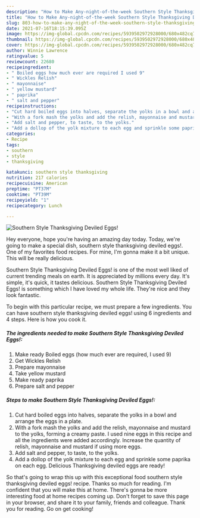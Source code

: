 ```yaml
---
description: "How to Make Any-night-of-the-week Southern Style Thanksgiving Deviled Eggs!"
title: "How to Make Any-night-of-the-week Southern Style Thanksgiving Deviled Eggs!"
slug: 803-how-to-make-any-night-of-the-week-southern-style-thanksgiving-deviled-eggs
date: 2021-07-16T18:15:39.095Z
image: https://img-global.cpcdn.com/recipes/5939502972928000/680x482cq70/southern-style-thanksgiving-deviled-eggs-recipe-main-photo.jpg
thumbnail: https://img-global.cpcdn.com/recipes/5939502972928000/680x482cq70/southern-style-thanksgiving-deviled-eggs-recipe-main-photo.jpg
cover: https://img-global.cpcdn.com/recipes/5939502972928000/680x482cq70/southern-style-thanksgiving-deviled-eggs-recipe-main-photo.jpg
author: Winnie Lawrence
ratingvalue: 5
reviewcount: 22680
recipeingredient:
- " Boiled eggs how much ever are required I used 9"
- " Wickles Relish"
- " mayonnaise"
- " yellow mustard"
- " paprika"
- " salt and pepper"
recipeinstructions:
- "Cut hard boiled eggs into halves, separate the yolks in a bowl and arrange the eggs in a plate."
- "With a fork mash the yolks and add the relish, mayonnaise and mustard to the yolks, forming a creamy paste. I used nine eggs in this recipe and all the ingredients were added accordingly. Increase the quantity of relish, mayonnaise and mustard if using more eggs."
- "Add salt and pepper, to taste, to the yolks."
- "Add a dollop of the yolk mixture to each egg and sprinkle some paprika on each egg. Delicious Thanksgiving deviled eggs are ready!"
categories:
- Recipe
tags:
- southern
- style
- thanksgiving

katakunci: southern style thanksgiving 
nutrition: 217 calories
recipecuisine: American
preptime: "PT37M"
cooktime: "PT39M"
recipeyield: "1"
recipecategory: Lunch

---
```



![Southern Style Thanksgiving Deviled Eggs!](https://img-global.cpcdn.com/recipes/5939502972928000/680x482cq70/southern-style-thanksgiving-deviled-eggs-recipe-main-photo.jpg)

Hey everyone, hope you're having an amazing day today. Today, we're going to make a special dish, southern style thanksgiving deviled eggs!. One of my favorites food recipes. For mine, I'm gonna make it a bit unique. This will be really delicious.



Southern Style Thanksgiving Deviled Eggs! is one of the most well liked of current trending meals on earth. It is appreciated by millions every day. It's simple, it's quick, it tastes delicious. Southern Style Thanksgiving Deviled Eggs! is something which I have loved my whole life. They're nice and they look fantastic.


To begin with this particular recipe, we must prepare a few ingredients. You can have southern style thanksgiving deviled eggs! using 6 ingredients and 4 steps. Here is how you cook it.

<!--inarticleads1-->

##### The ingredients needed to make Southern Style Thanksgiving Deviled Eggs!:

1. Make ready  Boiled eggs (how much ever are required, I used 9)
1. Get  Wickles Relish
1. Prepare  mayonnaise
1. Take  yellow mustard
1. Make ready  paprika
1. Prepare  salt and pepper




<!--inarticleads2-->

##### Steps to make Southern Style Thanksgiving Deviled Eggs!:

1. Cut hard boiled eggs into halves, separate the yolks in a bowl and arrange the eggs in a plate.
1. With a fork mash the yolks and add the relish, mayonnaise and mustard to the yolks, forming a creamy paste. I used nine eggs in this recipe and all the ingredients were added accordingly. Increase the quantity of relish, mayonnaise and mustard if using more eggs.
1. Add salt and pepper, to taste, to the yolks.
1. Add a dollop of the yolk mixture to each egg and sprinkle some paprika on each egg. Delicious Thanksgiving deviled eggs are ready!




So that's going to wrap this up with this exceptional food southern style thanksgiving deviled eggs! recipe. Thanks so much for reading. I'm confident that you will make this at home. There's gonna be more interesting food at home recipes coming up. Don't forget to save this page in your browser, and share it to your family, friends and colleague. Thank you for reading. Go on get cooking!
